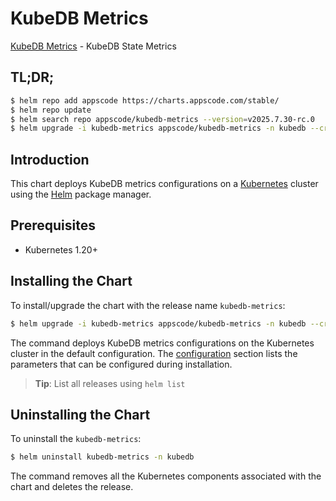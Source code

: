 # KubeDB Metrics

[KubeDB Metrics](https://github.com/kubedb) - KubeDB State Metrics

## TL;DR;

```bash
$ helm repo add appscode https://charts.appscode.com/stable/
$ helm repo update
$ helm search repo appscode/kubedb-metrics --version=v2025.7.30-rc.0
$ helm upgrade -i kubedb-metrics appscode/kubedb-metrics -n kubedb --create-namespace --version=v2025.7.30-rc.0
```

## Introduction

This chart deploys KubeDB metrics configurations on a [Kubernetes](http://kubernetes.io) cluster using the [Helm](https://helm.sh) package manager.

## Prerequisites

- Kubernetes 1.20+

## Installing the Chart

To install/upgrade the chart with the release name `kubedb-metrics`:

```bash
$ helm upgrade -i kubedb-metrics appscode/kubedb-metrics -n kubedb --create-namespace --version=v2025.7.30-rc.0
```

The command deploys KubeDB metrics configurations on the Kubernetes cluster in the default configuration. The [configuration](#configuration) section lists the parameters that can be configured during installation.

> **Tip**: List all releases using `helm list`

## Uninstalling the Chart

To uninstall the `kubedb-metrics`:

```bash
$ helm uninstall kubedb-metrics -n kubedb
```

The command removes all the Kubernetes components associated with the chart and deletes the release.


